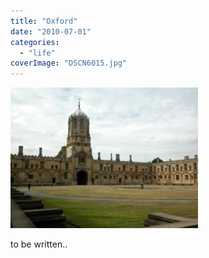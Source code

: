 ```yaml
---
title: "Oxford"
date: "2010-07-01"
categories: 
  - "life"
coverImage: "DSCN6015.jpg"
---
```


[![](images/DSCN6015-300x225.jpg)](https://blog.kaleighscruggs.com/wp-content/uploads/2010/07/DSCN6015.jpg)

  
to be written..
